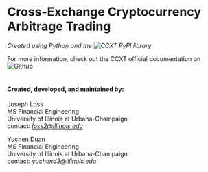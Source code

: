 # Cross-Exchange Cryptocurrency Arbitrage Trading
_Created using Python and the ![CCXT](https://pypi.org/project/ccxt/) PyPI library_


For more information, check out the CCXT official documentation on ![Github](https://github.com/ccxt/ccxt/wiki)
<br/>
<br/>
#### Created, developed, and maintained by:
Joseph Loss  
MS Financial Engineering  
University of Illinois at Urbana-Champaign  
contact: *loss2@illinois.edu*  

Yuchen Duan  
MS Financial Engineering  
University of Illinois at Urbana-Champaign  
contact: *yuchend3@illinois.edu*  
